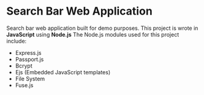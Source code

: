 # Search Bar Web Application
Search bar web application built for demo purposes. This project is wrote in **JavaScript** using **Node.js**
The Node.js modules used for this project include:
- Express.js
- Passport.js
- Bcrypt
- Ejs (Embedded JavaScript templates)
- File System
- Fuse.js 
